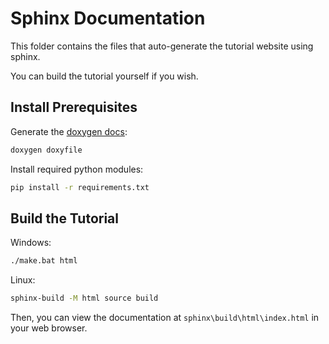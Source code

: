 # Sphinx Documentation

This folder contains the files that auto-generate the tutorial website using sphinx.

You can build the tutorial yourself if you wish.

## Install Prerequisites

Generate the [doxygen docs](https://agisostack-plus-plus.readthedocs.io/en/latest/Developer%20Guide.html#doxygen):

```bash
doxygen doxyfile
```

Install required python modules:
```bash
pip install -r requirements.txt
```

## Build the Tutorial

Windows:

```bash
./make.bat html
```

Linux:

```bash
sphinx-build -M html source build
```

Then, you can view the documentation at `sphinx\build\html\index.html` in your web browser.
